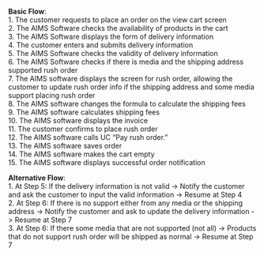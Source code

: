 **Basic Flow**:\
    1. The customer requests to place an order on the view cart screen\
    2. The AIMS Software checks the availability of products in the cart\
    3. The AIMS Software displays the form of delivery information\
    4. The customer enters and submits delivery information\
    5. The AIMS Software checks the validity of delivery information\
    6. The AIMS Software checks if there is media and the shipping address supported rush order\
    7. The AIMS software displays the screen for rush order, allowing the customer to update rush order info if the shipping address and some media support placing rush order\
    8. The AIMS software changes the formula to calculate the shipping fees\
    9. The AIMS software calculates shipping fees\
    10. The AIMS software displays the invoice\
    11. The customer confirms to place rush order\
    12. The AIMS software calls UC “Pay rush order.”\
    13. The AIMS software saves order\
    14. The AIMS software makes the cart empty\
    15. The AIMS software displays successful order notification

**Alternative Flow**:\
    1. At Step 5: If the delivery information is not valid -> Notify the customer and ask the customer to input the valid information -> Resume at Step 4\
    2. At Step 6: If there is no support either from any media or the shipping address -> Notify the customer and ask to update the delivery information -> Resume at Step 7\
    3. At Step 6: If there some media that are not supported (not all) -> Products that do not support rush order will be shipped as normal -> Resume at Step 7
